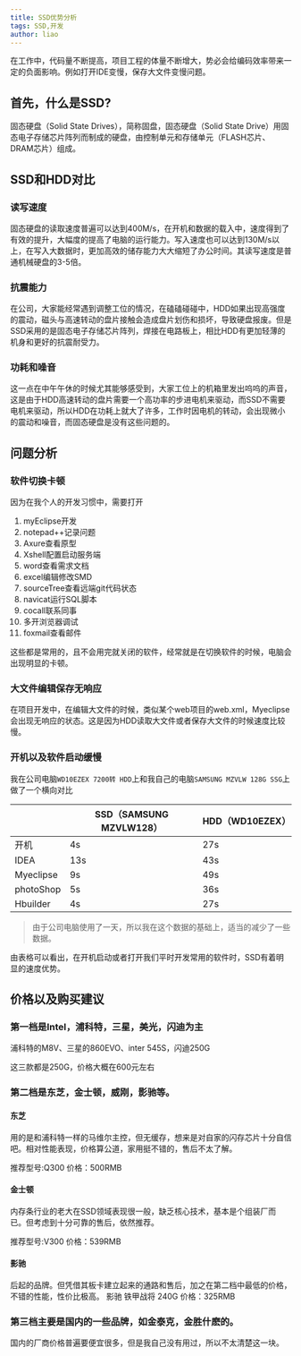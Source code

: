 ```yaml
---
title: SSD优势分析
tags: SSD,开发
author: liao
---
```

在工作中，代码量不断提高，项目工程的体量不断增大，势必会给编码效率带来一定的负面影响。例如打开IDE变慢，保存大文件变慢问题。

## 首先，什么是SSD?

 固态硬盘（Solid State Drives），简称固盘，固态硬盘（Solid State Drive）用固态电子存储芯片阵列而制成的硬盘，由控制单元和存储单元（FLASH芯片、DRAM芯片）组成。



## SSD和HDD对比
### 读写速度
固态硬盘的读取速度普遍可以达到400M/s，在开机和数据的载入中，速度得到了有效的提升，大幅度的提高了电脑的运行能力。写入速度也可以达到130M/s以上，在写入大数据时，更加高效的储存能力大大缩短了办公时间。其读写速度是普通机械硬盘的3-5倍。


### 抗震能力

在公司，大家能经常遇到调整工位的情况，在磕磕碰碰中，HDD如果出现高强度的震动，磁头与高速转动的盘片接触会造成盘片划伤和损坏，导致硬盘报废。但是SSD采用的是固态电子存储芯片阵列，焊接在电路板上，相比HDD有更加轻薄的机身和更好的抗震耐受力。

### 功耗和噪音
这一点在中午午休的时候尤其能够感受到，大家工位上的机箱里发出呜呜的声音，这是由于HDD高速转动的盘片需要一个高功率的步进电机来驱动，而SSD不需要电机来驱动，所以HDD在功耗上就大了许多，工作时因电机的转动，会出现微小的震动和噪音，而固态硬盘是没有这些问题的。

## 问题分析

### 软件切换卡顿
因为在我个人的开发习惯中，需要打开
1. myEclipse开发
2. notepad++记录问题
3. Axure查看原型
4. Xshell配置启动服务端
5. word查看需求文档
6. excel编辑修改SMD
7. sourceTree查看远端git代码状态
8. navicat运行SQL脚本
9. cocall联系同事
10. 多开浏览器调试
11. foxmail查看邮件

这些都是常用的，且不会用完就关闭的软件，经常就是在切换软件的时候，电脑会出现明显的卡顿。
### 大文件编辑保存无响应
在项目开发中，在编辑大文件的时候，类似某个web项目的web.xml，Myeclipse会出现无响应的状态。这是因为HDD读取大文件或者保存大文件的时候速度比较慢。
### 开机以及软件启动缓慢
我在公司电脑`WD10EZEX 7200转 HDD`上和我自己的电脑`SAMSUNG MZVLW 128G SSG`上做了一个横向对比

|     |  SSD（SAMSUNG MZVLW128）   | HDD（WD10EZEX）    |
| --- | --- | --- |
|   开机  |  4s   |   27s  |
|   IDEA  |  13s   |   43s  |
|   Myeclipse  |   9s  |   49s  |
|   photoShop  |    5s |  36s   |
|  Hbuilder   |   4s  |   27s  |
>由于公司电脑使用了一天，所以我在这个数据的基础上，适当的减少了一些数据。
>
由表格可以看出，在开机启动或者打开我们平时开发常用的软件时，SSD有着明显的速度优势。


## 价格以及购买建议
### 第一档是Intel，浦科特，三星，美光，闪迪为主

浦科特的M8V、三星的860EVO、inter 545S，闪迪250G

这三款都是250G，价格大概在600元左右


### 第二档是东芝，金士顿，威刚，影驰等。

#### 东芝
用的是和浦科特一样的马维尔主控，但无缓存，想来是对自家的闪存芯片十分自信吧。相对性能表现，价格算公道，家用挺不错的，售后不太了解。

推荐型号:Q300 
价格：500RMB

#### 金士顿
内存条行业的老大在SSD领域表现很一般，缺乏核心技术，基本是个组装厂而已。但考虑到十分可靠的售后，依然推荐。

推荐型号:V300
价格：539RMB

#### 影驰
后起的品牌。但凭借其板卡建立起来的通路和售后，加之在第二档中最低的价格，不错的性能，性价比极高。
影驰 铁甲战将 240G
价格：325RMB
### 第三档主要是国内的一些品牌，如金泰克，金胜什麽的。

国内的厂商价格普遍要便宜很多，但是我自己没有用过，所以不太清楚这一块。




